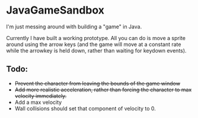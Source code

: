 # JavaGameSandbox

I'm just messing around with building a "game" in Java.

Currently I have built a working prototype. All you can do is move a sprite around using the arrow keys (and the game will move at a constant rate while the arrowkey is held down, rather than waiting for keydown events).

## Todo:

- ~~Prevent the character from leaving the bounds of the game window~~
- ~~Add more realistic acceleration, rather than forcing the character to max velocity immediately.~~
- Add a max velocity
- Wall collisions should set that component of velocity to 0.